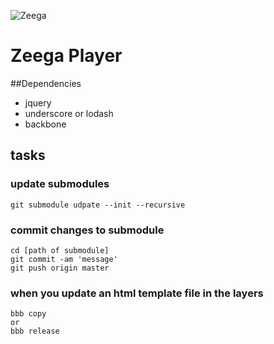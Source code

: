![Zeega](https://raw.github.com/Zeega/Zeega-Core/master/web/images/zeega-logo-large.png)

# Zeega Player

##Dependencies

* jquery
* underscore or lodash
* backbone

## tasks

### update submodules

	git submodule udpate --init --recursive

### commit changes to submodule

	cd [path of submodule]
	git commit -am 'message'
	git push origin master

### when you update an html template file in the layers

	bbb copy
	or
	bbb release